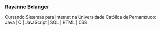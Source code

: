 ### Rayanne Belanger
Cursando Sistemas para Internet na Universidade Católica de Pernambuco: Java | C | JavaScript | SQL | HTML | CSS
<!--
**rayannebelanger/rayannebelanger** is a ✨ _special_ ✨ repository because its `README.md` (this file) appears on your GitHub profile.

Here are some ideas to get you started:

- 🌱 I’m currently learning ...
- 👯 I’m looking to collaborate on ...
- 🤔 I’m looking for help with ...
- 💬 Ask me about ...
- 📫 How to reach me: ...
- 😄 Pronouns: ...
- ⚡ Fun fact: ...
-->
